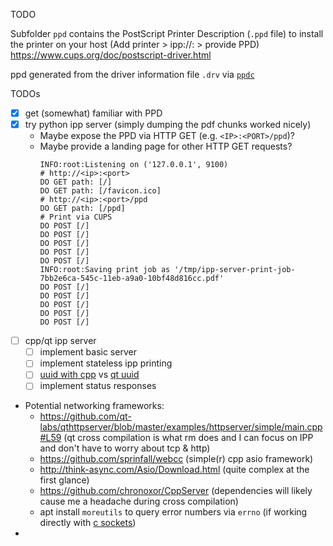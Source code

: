 TODO

Subfolder `ppd` contains the PostScript Printer Description (`.ppd` file) to install the printer on your host (Add printer > ipp://<IP>:<PORT> > provide PPD)  
https://www.cups.org/doc/postscript-driver.html

ppd generated from the driver information file `.drv` via [`ppdc`](https://www.cups.org/doc/ppd-compiler.html)





TODOs
* [x] get (somewhat) familiar with PPD
* [x] try python ipp server (simply dumping the pdf chunks worked nicely)
  * Maybe expose the PPD via HTTP GET (e.g. `<IP>:<PORT>/ppd`)?
  * Maybe provide a landing page for other HTTP GET requests?
    ```
    INFO:root:Listening on ('127.0.0.1', 9100)
    # http://<ip>:<port>
    DO GET path: [/]
    DO GET path: [/favicon.ico]
    # http://<ip>:<port>/ppd
    DO GET path: [/ppd]
    # Print via CUPS
    DO POST [/]
    DO POST [/]
    DO POST [/]
    DO POST [/]
    DO POST [/]
    INFO:root:Saving print job as '/tmp/ipp-server-print-job-7bb2e6ca-545c-11eb-a9a0-10bf48d816cc.pdf'
    DO POST [/]
    DO POST [/]
    DO POST [/]
    DO POST [/]
    DO POST [/]
    ```
* [ ] cpp/qt ipp server
  * [ ] implement basic server
  * [ ] implement stateless ipp printing
  * [ ] [uuid with cpp](https://stackoverflow.com/a/60198074) vs [qt uuid](https://doc.qt.io/qt-5/quuid.html)
  * [ ] implement status responses
* Potential networking frameworks:
  * https://github.com/qt-labs/qthttpserver/blob/master/examples/httpserver/simple/main.cpp#L59 (qt cross compilation is what rm does and I can focus on IPP and don't have to worry about tcp & http)
  * https://github.com/sprinfall/webcc  (simple(r) cpp asio framework)
  * http://think-async.com/Asio/Download.html  (quite complex at the first glance)
  * https://github.com/chronoxor/CppServer (dependencies will likely cause me a headache during cross compilation)
  * apt install `moreutils` to query error numbers via `errno` (if working directly with [c sockets](https://ncona.com/2019/04/building-a-simple-server-with-cpp/))
* 
